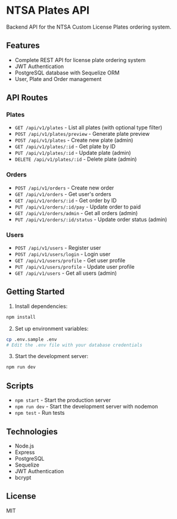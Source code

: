 # NTSA Plates API

Backend API for the NTSA Custom License Plates ordering system.

## Features

- Complete REST API for license plate ordering system
- JWT Authentication
- PostgreSQL database with Sequelize ORM
- User, Plate and Order management

## API Routes

### Plates

- `GET /api/v1/plates` - List all plates (with optional type filter)
- `POST /api/v1/plates/preview` - Generate plate preview
- `POST /api/v1/plates` - Create new plate (admin)
- `GET /api/v1/plates/:id` - Get plate by ID
- `PUT /api/v1/plates/:id` - Update plate (admin)
- `DELETE /api/v1/plates/:id` - Delete plate (admin)

### Orders

- `POST /api/v1/orders` - Create new order
- `GET /api/v1/orders` - Get user's orders
- `GET /api/v1/orders/:id` - Get order by ID
- `PUT /api/v1/orders/:id/pay` - Update order to paid
- `GET /api/v1/orders/admin` - Get all orders (admin)
- `PUT /api/v1/orders/:id/status` - Update order status (admin)

### Users

- `POST /api/v1/users` - Register user
- `POST /api/v1/users/login` - Login user
- `GET /api/v1/users/profile` - Get user profile
- `PUT /api/v1/users/profile` - Update user profile
- `GET /api/v1/users` - Get all users (admin)

## Getting Started

1. Install dependencies:

```bash
npm install
```

2. Set up environment variables:

```bash
cp .env.sample .env
# Edit the .env file with your database credentials
```

3. Start the development server:

```bash
npm run dev
```

## Scripts

- `npm start` - Start the production server
- `npm run dev` - Start the development server with nodemon
- `npm test` - Run tests

## Technologies

- Node.js
- Express
- PostgreSQL
- Sequelize
- JWT Authentication
- bcrypt

## License

MIT
